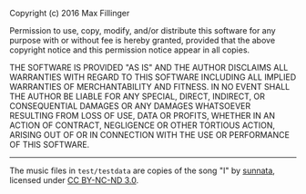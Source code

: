 Copyright (c) 2016 Max Fillinger

 Permission to use, copy, modify, and/or distribute this software for any
 purpose with or without fee is hereby granted, provided that the above
 copyright notice and this permission notice appear in all copies.

THE SOFTWARE IS PROVIDED "AS IS" AND THE AUTHOR DISCLAIMS ALL WARRANTIES WITH
REGARD TO THIS SOFTWARE INCLUDING ALL IMPLIED WARRANTIES OF MERCHANTABILITY AND
FITNESS. IN NO EVENT SHALL THE AUTHOR BE LIABLE FOR ANY SPECIAL, DIRECT,
INDIRECT, OR CONSEQUENTIAL DAMAGES OR ANY DAMAGES WHATSOEVER RESULTING FROM
LOSS OF USE, DATA OR PROFITS, WHETHER IN AN ACTION OF CONTRACT, NEGLIGENCE OR
OTHER TORTIOUS ACTION, ARISING OUT OF OR IN CONNECTION WITH THE USE OR
PERFORMANCE OF THIS SOFTWARE.

---

The music files in `test/testdata` are copies of the song "I" by
[sunnata](https://sunnataofficial.bandcamp.com), licensed under
[CC BY-NC-ND 3.0](https://creativecommons.org/licenses/by-nc-nd/3.0/).
